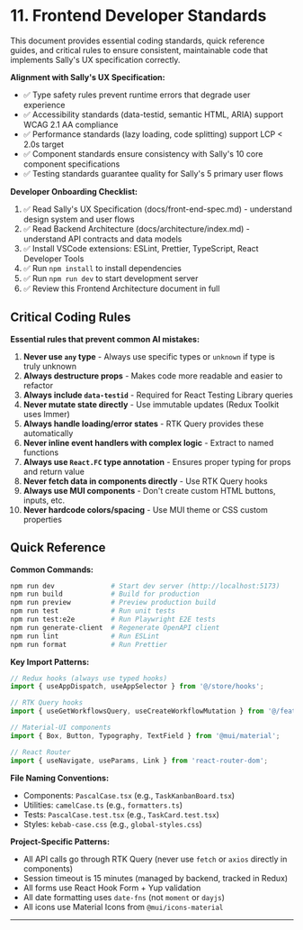 # 11. Frontend Developer Standards

This document provides essential coding standards, quick reference guides, and critical rules to ensure consistent, maintainable code that implements Sally's UX specification correctly.

**Alignment with Sally's UX Specification:**
- ✅ Type safety rules prevent runtime errors that degrade user experience
- ✅ Accessibility standards (data-testid, semantic HTML, ARIA) support WCAG 2.1 AA compliance
- ✅ Performance standards (lazy loading, code splitting) support LCP < 2.0s target
- ✅ Component standards ensure consistency with Sally's 10 core component specifications
- ✅ Testing standards guarantee quality for Sally's 5 primary user flows

**Developer Onboarding Checklist:**
1. ✅ Read Sally's UX Specification (docs/front-end-spec.md) - understand design system and user flows
2. ✅ Read Backend Architecture (docs/architecture/index.md) - understand API contracts and data models
3. ✅ Install VSCode extensions: ESLint, Prettier, TypeScript, React Developer Tools
4. ✅ Run `npm install` to install dependencies
5. ✅ Run `npm run dev` to start development server
6. ✅ Review this Frontend Architecture document in full

## Critical Coding Rules

**Essential rules that prevent common AI mistakes:**

1. **Never use `any` type** - Always use specific types or `unknown` if type is truly unknown
2. **Always destructure props** - Makes code more readable and easier to refactor
3. **Always include `data-testid`** - Required for React Testing Library queries
4. **Never mutate state directly** - Use immutable updates (Redux Toolkit uses Immer)
5. **Always handle loading/error states** - RTK Query provides these automatically
6. **Never inline event handlers with complex logic** - Extract to named functions
7. **Always use `React.FC` type annotation** - Ensures proper typing for props and return value
8. **Never fetch data in components directly** - Use RTK Query hooks
9. **Always use MUI components** - Don't create custom HTML buttons, inputs, etc.
10. **Never hardcode colors/spacing** - Use MUI theme or CSS custom properties

## Quick Reference

**Common Commands:**
```bash
npm run dev              # Start dev server (http://localhost:5173)
npm run build            # Build for production
npm run preview          # Preview production build
npm run test             # Run unit tests
npm run test:e2e         # Run Playwright E2E tests
npm run generate-client  # Regenerate OpenAPI client
npm run lint             # Run ESLint
npm run format           # Run Prettier
```

**Key Import Patterns:**
```typescript
// Redux hooks (always use typed hooks)
import { useAppDispatch, useAppSelector } from '@/store/hooks';

// RTK Query hooks
import { useGetWorkflowsQuery, useCreateWorkflowMutation } from '@/features/workflows/workflowsApi';

// Material-UI components
import { Box, Button, Typography, TextField } from '@mui/material';

// React Router
import { useNavigate, useParams, Link } from 'react-router-dom';
```

**File Naming Conventions:**
- Components: `PascalCase.tsx` (e.g., `TaskKanbanBoard.tsx`)
- Utilities: `camelCase.ts` (e.g., `formatters.ts`)
- Tests: `PascalCase.test.tsx` (e.g., `TaskCard.test.tsx`)
- Styles: `kebab-case.css` (e.g., `global-styles.css`)

**Project-Specific Patterns:**
- All API calls go through RTK Query (never use `fetch` or `axios` directly in components)
- Session timeout is 15 minutes (managed by backend, tracked in Redux)
- All forms use React Hook Form + Yup validation
- All date formatting uses `date-fns` (not `moment` or `dayjs`)
- All icons use Material Icons from `@mui/icons-material`

---
